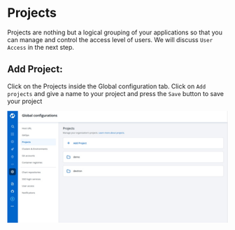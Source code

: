 # Projects

Projects are nothing but a logical grouping of your applications so that you can manage and control the access level of users. We will discuss `User Access` in the next step.

## Add Project:

Click on the Projects inside the Global configuration tab. Click on `Add projects` and give a name to your project and press the `Save` button to save your project

![](../../user-guide/global-configurations/images/project.jpg)

